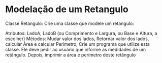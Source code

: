 # Modelação de um Retangulo

Classe Retangulo: Crie uma classe que modele um retangulo:

Atributos: LadoA, LadoB (ou Comprimento e Largura, ou Base e Altura, a escolher) Métodos: Mudar valor dos lados, Retornar valor dos lados, calcular Área e calcular Perímetro; Crie um programa que utilize esta classe. Ele deve pedir ao usuário que informe as medidades de um retângulo. Depois, imprimir a área e perímetro deste retângulo
